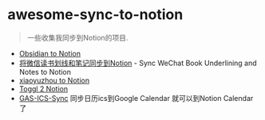 # awesome-sync-to-notion
>一些收集我同步到Notion的项目.
- [Obsidian to Notion](https://github.com/EasyChris/obsidian-to-notion) 
- [将微信读书划线和笔记同步到Notion](https://github.com/malinkang/weread2notion-pro) - Sync WeChat Book Underlining and Notes to Notion
- [xiaoyuzhou to Notion](https://web.okjike.com/originalPost/6262bb84279fe0ac5e392a4c)
- [Toggl 2 Notion](https://github.com/malinkang/toggl2notion)
- [GAS-ICS-Sync](https://github.com/derekantrican/GAS-ICS-Sync) 同步日历ics到Google Calendar 就可以到Notion Calendar了
